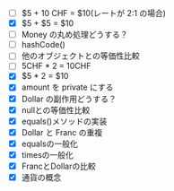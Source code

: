 - [ ] $5 + 10 CHF = $10(レートが 2:1 の場合)
- [x] $5 + $5 = $10
- [ ] Money の丸め処理どうする？
- [ ] hashCode()
- [ ] 他のオブジェクトとの等価性比較
- [ ] 5CHF * 2 = 10CHF
- [x] $5 * 2 = $10
- [x] amount を private にする
- [x] Dollar の副作用どうする？
- [x] nullとの等価性比較
- [x] equals()メソッドの実装
- [x] Dollar と Franc の重複
- [x] equalsの一般化
- [x] timesの一般化
- [x] FrancとDollarの比較
- [x] 通貨の概念
